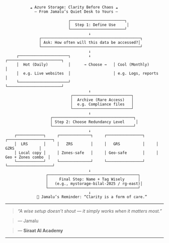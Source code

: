 

               ☁️ Azure Storage: Clarity Before Chaos ☁️
                 — From Jamalu’s Quiet Desk to Yours —

                                ┌────────────────────────┐
                                │  Step 1: Define Use     │
                                └────────────────────────┘
                                         ↓
                   ┌────────────────────────────────────────────┐
                   │ Ask: How often will this data be accessed?│
                   └────────────────────────────────────────────┘
                                         ↓
         ┌──────────────────────┐        ↓         ┌────────────────────────┐
         │  Hot (Daily)         │      → Choose →   │ Cool (Monthly)        │
         │  e.g. Live websites  │                   │ e.g. Logs, reports     │
         └──────────────────────┘                   └────────────────────────┘
                                         ↓
                                 ┌──────────────────────────┐
                                 │  Archive (Rare Access)   │
                                 │  e.g. Compliance files   │
                                 └──────────────────────────┘
                                         ↓
                        ┌────────────────────────────────────┐
                        │ Step 2: Choose Redundancy Level     │
                        └────────────────────────────────────┘
                                         ↓
        ┌────────────┐     ┌──────────────┐     ┌────────────────┐     ┌────────────────────┐
        │  LRS       │     │   ZRS        │     │   GRS          │     │     GZRS           │
        │ Local copy │     │ Zones-safe   │     │ Geo-safe       │     │ Geo + Zones combo  │
        └────────────┘     └──────────────┘     └────────────────┘     └────────────────────┘
                                         ↓
                      ┌────────────────────────────────────────┐
                      │     Final Step: Name + Tag Wisely      │
                      │   (e.g., mystorage-bilal-2025 / rg-east)│
                      └────────────────────────────────────────┘
                                         ↓
                  🧠 Jamalu’s Reminder: “Clarity is a form of care.”




---

> *“A wise setup doesn’t shout — it simply works when it matters most.”*

> — Jamalu

> — **Siraat AI Academy**

---

